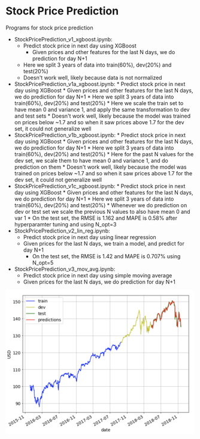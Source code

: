 # Stock Price Prediction
Programs for stock price prediction

* StockPricePrediction_v1_xgboost.ipynb:
	* Predict stock price in next day using XGBoost
        * Given prices and other features for the last N days, we do prediction for day N+1
	* Here we split 3 years of data into train(60%), dev(20%) and test(20%)
	* Doesn't work well, likely because data is not normalized
* StockPricePrediction_v1a_xgboost.ipynb:
        * Predict stock price in next day using XGBoost
        * Given prices and other features for the last N days, we do prediction for day N+1
        * Here we split 3 years of data into train(60%), dev(20%) and test(20%)
        * Here we scale the train set to have mean 0 and variance 1, and apply the same transformation to dev and test sets
        * Doesn't work well, likely because the model was trained on prices below ~1.7 and so when it saw prices above 1.7 for the dev set, it could not generalize well
* StockPricePrediction_v1b_xgboost.ipynb:
        * Predict stock price in next day using XGBoost
        * Given prices and other features for the last N days, we do prediction for day N+1
        * Here we split 3 years of data into train(60%), dev(20%) and test(20%)
        * Here for the past N values for the dev set, we scale them to have mean 0 and variance 1, and do prediction on them
        * Doesn't work well, likely because the model was trained on prices below ~1.7 and so when it saw prices above 1.7 for the dev set, it could not generalize well
* StockPricePrediction_v1c_xgboost.ipynb:
        * Predict stock price in next day using XGBoost
        * Given prices and other features for the last N days, we do prediction for day N+1
        * Here we split 3 years of data into train(60%), dev(20%) and test(20%)
        * Whenever we do prediction on dev or test set we scale the previous N values to also have mean 0 and var 1
        * On the test set, the RMSE is 1.162 and MAPE is 0.58% after hyperparamter tuning and using N_opt=3
* StockPricePrediction_v2_lin_reg.ipynb:
	* Predict stock price in next day using linear regression
	* Given prices for the last N days, we train a model, and predict for day N+1
        * On the test set, the RMSE is 1.42 and MAPE is 0.707% using N_opt=5
* StockPricePrediction_v3_mov_avg.ipynb:
    * Predict stock price in next day using simple moving average
    * Given prices for the last N days, we do prediction for day N+1

<img src="./data/vti_predictions_xgboost.png">
